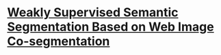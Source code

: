 # [Weakly Supervised Semantic Segmentation Based on Web Image Co-segmentation](https://arxiv.org/abs/1705.09052)
